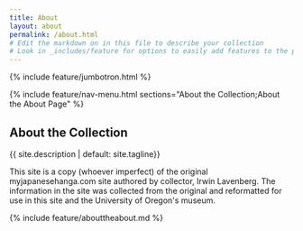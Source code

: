 ```yaml
---
title: About
layout: about
permalink: /about.html
# Edit the markdown on in this file to describe your collection
# Look in _includes/feature for options to easily add features to the page
---
```


{% include feature/jumbotron.html %} 

{% include feature/nav-menu.html sections="About the Collection;About the About Page" %}

## About the Collection

{{ site.description | default: site.tagline}}

This site is a copy (whoever imperfect) of the original myjapanesehanga.com site authored by collector, Irwin Lavenberg.  The information in the site was collected from the original and reformatted for use in this site and the University of Oregon's museum.

<!-- IMPORTANT!!! DELETE everything below this comment (and this comment) when you are finished editing this page for your collection. The included file below includes instructions for inserting features into your about page. They will show up on your collection's about page until you delete it.  -->
{% include feature/abouttheabout.md %}
